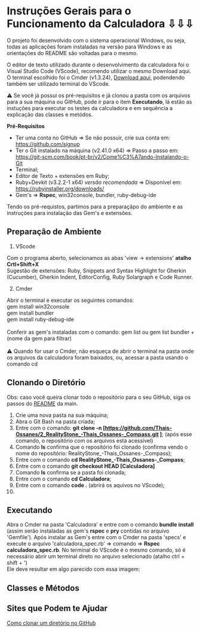 # Instruções Gerais para o Funcionamento da Calculadora ⇩⇩⇩ #

<p>
O projeto foi desenvolvido com o sistema operacional Windows, ou seja, todas as aplicações foram instaladas na versão para Windows e as orientações do README são voltadas para o mesmo.
</p>
<p>
O editor de texto utilizado durante o desenvolvimento da calculadora foi o Visual Studio Code (VScode), recomendo utilizar o mesmo <a herf="https://code.visualstudio.com/">Download aqui</a>. O terminal escolhido foi o Cmder (v1.3.24), <a href="https://github.com/cmderdev/cmder/releases/tag/v1.3.24">Download aqui</a>, podendendo também ser utilizado terminal do VScode.
</p>

⚠️ Se você já possui os pré-requisitos e já clonou a pasta com os arquivos para a sua máquina ou GitHub, pode ir para o item **Executando**, lá estão as instuções para executar os testes da calculadora e em sequência a explicação das classes e metódos.

 **Pré-Requisitos**

* Ter uma conta no GitHub => Se não possuir, crie sua conta em: <https://github.com/signup> 
* Ter o Git instalado na máquina (v2.41.0 x64) => Passo a passo em: <https://git-scm.com/book/pt-br/v2/Come%C3%A7ando-Instalando-o-Git>
* Terminal;
* Editor de Texto + extensões em Ruby;
* Ruby+Devkit (v3.2.2-1 x64) _versão recomendada_ => Disponível em: <https://rubyinstaller.org/downloads/>
* Gem's => **Rspec**, win32console, bundler, ruby-debug-ide

Tendo os pré-requistos, partimos para a preparaçãpo do ambiente e as instruções para instalação das Gem's e extensões. 

## Preparação de Ambiente ##

1. VScode

Com o programa aberto, selecionamos as abas 'view -> extensions' **atalho Crtl+Shift+X** <br>
Sugestão de extensões: Ruby, Snippets and Syntax Highlight for Gherkin (Cucumber), Gherkin Indent, EditorConfig, Ruby Solargraph e Code Runner.

2. Cmder

Abrir o terminal e executar os seguintes comandos: <br>
gem install win32console<br>
gem install bundler<br>
gem install ruby-debug-ide <br>
<br>
Conferir as gem's instaladas com o comando: gem list ou gem list bundler + (nome da gem para filtrar) <br> <br>
⚠️ Quando for usar o Cmder, não esqueça de abrir o terminal na pasta onde os arquivos da calculadora foram baixados, ou, acessar a pasta usando o comando cd

## Clonando o Diretório ##
Obs: caso você queira clonar todo o repositório para o seu GitHub, siga os passos do [README](../README.md) da main. 
1. Crie uma nova pasta na sua máquina;
2. Abra o Git Bash na pasta criada;
3. Entre com o comando: **git clone -n [https://github.com/Thais-Ossanes/2_RealityStone_-Thais_Ossanes-_Compass.git ]**;
(após esse comando, o repositório com os arquivos está acessível)
4. Comando **ls** confirma que o repositório foi clonado (confirma vendo o nome do repositório: RealityStone_-Thais_Ossanes-_Compass);
5. Entre com o comando **cd RealityStone_-Thais_Ossanes-_Compass**;
6. Entre com o comando **git checkout HEAD [Calculadora]**
7. Comando **ls** confirma se a pasta foi clonada;
8. Entre com o comando **cd Calculadora**;
9. Entre com o comando **code .** (abrirá os aquivos no VScode);
10. 

## Executando ##

Abra o Cmder na pasta 'Calculadora' e entre com o comando **bundle install** (assim serão instaladas as gem's **rspec**  e **pry** contidas no arquivo 'Gemfile').
Após instalar as Gem's entre com o Cmder na pasta 'specs' e execute o arquivo 'calculadora_spec.rb' => comando => **Rspec calculadora_spec.rb**. No terminal do VScode é o mesmo comando, só é necessário abrir um terminal direto no arquivo selecionado (atalho ctrl + shift + ')
<br>
Ele deve resultar em algo parecido com essa imagem: 

## Classes e Métodos ##




## Sites que Podem te Ajudar ##

<a href="https://carlos-augusto-roque.medium.com/clonagem-de-repositório-no-github-como-clonar-apenas-uma-pasta-ou-um-arquivo-de-um-repositório-9baaad5ea3d8#:~:text=Execute%20o%20comando%20%3A%20git%20checkout,apenas%20a%20pasta%20“pages”.">Como clonar um diretório no GitHub</a>